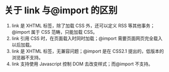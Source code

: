 # 关于 link 与@import 的区别

1. link 是 XHTML 标签，除了加载 CSS 外，还可以定义 RSS 等其他事务；@import 属于 CSS 范畴，只能加载 CSS。
1. link 引用 CSS 时，在页面载入时同时加载；@import 需要页面网页完全载入以后加载。
1. link 是 XHTML 标签，无兼容问题；@import 是在 CSS2.1 提出的，低版本的浏览器不支持。
1. link 支持使用 Javascript 控制 DOM 去改变样式；而@import 不支持。
